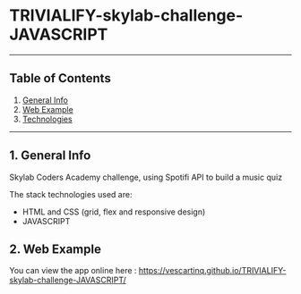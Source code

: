 # TRIVIALIFY-skylab-challenge-JAVASCRIPT
***

## Table of Contents
1. [General Info](#general-info)
2. [Web Example](#web-example)
3. [Technologies](#technologies)
***


## 1. General Info
Skylab Coders Academy challenge, using Spotifi API to build a music quiz

The stack technologies used are: 
- HTML and CSS (grid, flex and responsive design)
- JAVASCRIPT

## 2. Web Example
You can view the app online here : 
https://vescartinq.github.io/TRIVIALIFY-skylab-challenge-JAVASCRIPT/
